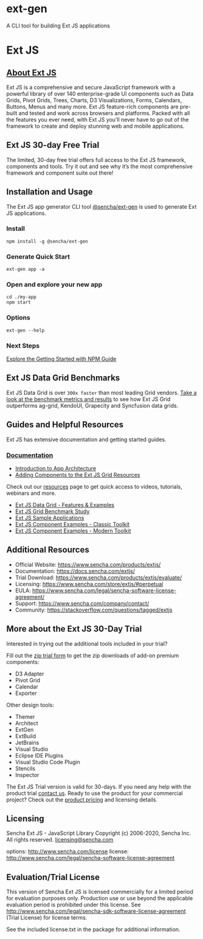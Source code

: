 # ext-gen
A CLI tool for building Ext JS applications

# Ext JS

## [About Ext JS](http://www.sencha.com/)
Ext JS is a comprehensive and secure JavaScript framework with a powerful library of over 140 enterprise-grade UI components such as Data Grids, Pivot Grids, Trees, Charts, D3 Visualizations, Forms, Calendars, Buttons, Menus and many more. Ext JS feature-rich components are pre-built and tested and work across browsers and platforms. Packed with all the features you ever need, with Ext JS you’ll never have to go out of the framework to create and deploy stunning web and mobile applications.

## Ext JS 30-day Free Trial
The limited, 30-day free trial offers full access to the Ext JS framework, components and tools.  Try it out and see why it’s the most comprehensive framework and component suite out there! 

## Installation and Usage
The Ext JS app generator CLI tool [@sencha/ext-gen](https://www.npmjs.com/package/@sencha/ext-gen) is used to generate Ext JS applications. 

### Install
``` 
npm install -g @sencha/ext-gen
```

### Generate Quick Start
```
ext-gen app -a
```

### Open and explore your new app
```
cd ./my-app
npm start
```

### Options
```
ext-gen --help
``` 

### Next Steps
[Explore the Getting Started with NPM Guide](https://docs.sencha.com/extjs/7.5.1/guides/getting_started/getting_started_with_npm.html)

## Ext JS Data Grid Benchmarks
Ext JS Data Grid is over `300x faster` than most leading Grid vendors. [Take a look at the benchmark metrics and results](https://www.sencha.com/blog/ext-js-performance-benchmarks/) to see how Ext JS Grid outperforms ag-grid, KendoUI, Grapecity and Syncfusion data grids.  

## Guides and Helpful Resources
Ext JS has extensive documentation and getting started guides. 

### [Documentation](https://docs.sencha.com/extjs/)
* [Introduction to App Architecture](https://docs.sencha.com/extjs/7.5.1/guides/application_architecture/application_architecture.html)
* [Adding Components to the Ext JS Grid
Resources](https://docs.sencha.com/extjs/7.5.1/guides/components/widgets_widgets_columns.html)

Check out our [resources](https://www.sencha.com/resources/) page to get quick access to videos, tutorials, webinars and more.

* [Ext JS Data Grid - Features & Examples](https://www.sencha.com/grid)
* [Ext JS Grid Benchmark Study](https://www.sencha.com/blog/ext-js-performance-benchmarks/)
* [Ext JS Sample Applications](https://examples.sencha.com/extjs/7.5.1/)
* [Ext JS Component Examples - Classic Toolkit](https://examples.sencha.com/extjs/7.5.1/examples/kitchensink/?classic#all)
* [Ext JS Component Examples - Modern Toolkit](https://examples.sencha.com/extjs/7.5.1/examples/kitchensink/?modern#all)

## Additional Resources
* Official Website: https://www.sencha.com/products/extjs/
* Documentation: https://docs.sencha.com/extjs/
* Trial Download: https://www.sencha.com/products/extjs/evaluate/
* Licensing: https://www.sencha.com/store/extjs/#perpetual
* EULA: https://www.sencha.com/legal/sencha-software-license-agreement/
* Support: https://www.sencha.com/company/contact/
* Community: https://stackoverflow.com/questions/tagged/extjs

## More about the Ext JS 30-Day Trial
Interested in trying out the additional tools included in your trial?

Fill out the [zip trial form](https://www.sencha.com/products/extjs/evaluate/) to get the zip downloads of add-on premium components: 
* D3 Adapter
* Pivot Grid
* Calendar
* Exporter 

Other design tools:  
* Themer
* Architect
* ExtGen
* ExtBuild
* JetBrains
* Visual Studio
* Eclipse IDE Plugins
* Visual Studio Code Plugin
* Stencils
* Inspector
 
The Ext JS Trial version is valid for 30-days. If you need any help with the product trial [contact us](https://www.sencha.com/company/contact/). Ready to use the product for your commercial project? Check out the [product pricing](https://www.sencha.com/store/extjs/#perpetual) and licensing details. 

## Licensing
Sencha Ext JS - JavaScript Library
Copyright (c) 2006-2020, Sencha Inc.
All rights reserved.
licensing@sencha.com
 
options: http://www.sencha.com/license
license: http://www.sencha.com/legal/sencha-software-license-agreement
 
Evaluation/Trial License
------------------------------------------------------------------------------------------
This version of Sencha Ext JS is licensed commercially for a limited period for evaluation purposes only. Production use or use beyond the applicable evaluation period is prohibited under this license.
See http://www.sencha.com/legal/sencha-sdk-software-license-agreement (Trial License) for license terms.

See the included license.txt in the package for additional information.

 






